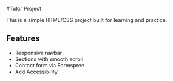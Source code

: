 #Tutor Project

This is a simple HTML/CSS project built for learning and practice.

## Features

-   Responsive navbar
-   Sections with smooth scroll
-   Contact form via Formspree
-   Add Accessibility
